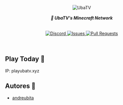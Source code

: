 <div align="center">
    <img src="https://i.imgur.com/ARphFte.png" align="center" alt="UbaTV">
    <br>
    <br>
    <strong><i>🍇 UbaTV's Minecraft Network</i></strong>
    <br>
    <br>
    <br>
    <a href="https://discord.gg/AJxFu2C">
        <img src="https://img.shields.io/discord/569643810263400481.svg?colorB=Blue&logo=discord&label=Discord&style=for-the-badge" alt="Discord">
    </a>
    <a href="https://github.com/UbaTV/uba-network/issues">
        <img src="https://img.shields.io/github/issues/UbaTV/uba-network.svg?style=for-the-badge&colorB=37f149" alt="Issues">
    </a>
    <a href="https://github.com/UbaTV/uba-network/pulls">
        <img src="https://img.shields.io/github/issues-pr/UbaTV/uba-network?style=for-the-badge&colorB=37f149" alt="Pull Requests">
    </a>
</div>
<br>
<br>

## Play Today 🍇
IP: playubatv.xyz

## Autores 🧔
- [andreubita](https://github.com/andreubita)
